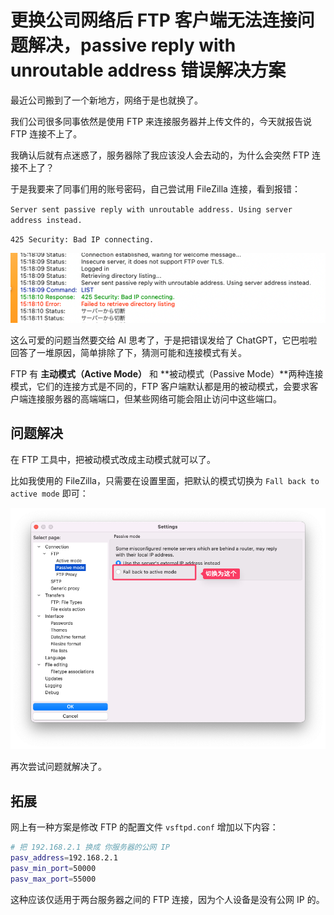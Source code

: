 # 更换公司网络后 FTP 客户端无法连接问题解决，passive reply with unroutable address 错误解决方案

最近公司搬到了一个新地方，网络于是也就换了。

我们公司很多同事依然是使用 FTP 来连接服务器并上传文件的，今天就报告说 FTP 连接不上了。

我确认后就有点迷惑了，服务器除了我应该没人会去动的，为什么会突然 FTP 连接不上了？

于是我要来了同事们用的账号密码，自己尝试用 FileZilla 连接，看到报错：

`Server sent passive reply with unroutable address. Using server address instead.`

`425 Security: Bad IP connecting.`

![SCR-20250304-nobf-2](./assets/250304-FTP连接passive错误/SCR-20250304-nobf-2.png)

这么可爱的问题当然要交给 AI 思考了，于是把错误发给了 ChatGPT，它巴啦啦回答了一堆原因，简单排除了下，猜测可能和连接模式有关。

FTP 有 **主动模式（Active Mode）** 和 **被动模式（Passive Mode）**两种连接模式，它们的连接方式是不同的，FTP 客户端默认都是用的被动模式，会要求客户端连接服务器的高端端口，但某些网络可能会阻止访问中这些端口。

## 问题解决

在 FTP 工具中，把被动模式改成主动模式就可以了。

比如我使用的 FileZilla，只需要在设置里面，把默认的模式切换为 `Fall back to active mode` 即可：

![SCR-20250304-ohmy-2](./assets/250304-FTP连接passive错误/SCR-20250304-ohmy-2.png)

再次尝试问题就解决了。

## 拓展

网上有一种方案是修改 FTP 的配置文件 `vsftpd.conf` 增加以下内容：

```bash
# 把 192.168.2.1 换成 你服务器的公网 IP
pasv_address=192.168.2.1
pasv_min_port=50000
pasv_max_port=55000
```

这种应该仅适用于两台服务器之间的 FTP 连接，因为个人设备是没有公网 IP 的。
